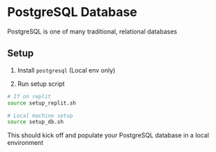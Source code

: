 # PostgreSQL Database
PostgreSQL is one of many traditional, relational databases

## Setup
1. Install `postgresql` (Local env only)

2. Run setup script
```bash
# If on replit
source setup_replit.sh

# Local machine setup
source setup_db.sh
```

This should kick off and populate your PostgreSQL database in a local environment